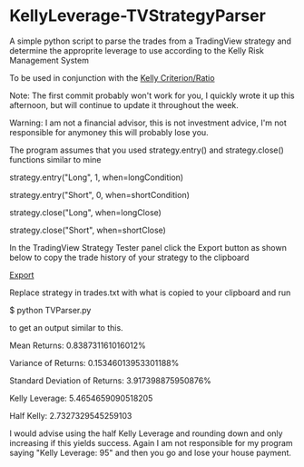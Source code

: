 # KellyLeverage-TVStrategyParser
A simple python script to parse the trades from a TradingView strategy and determine the approprite leverage to use according to the Kelly Risk Management System

To be used in conjunction with the [Kelly Criterion/Ratio](https://www.tradingview.com/script/bnpAXRtm-Kelly-Ratio/)

Note: The first commit probably won't work for you, I quickly wrote it up this afternoon, but will continue to update it throughout the week.

Warning: I am not a financial advisor, this is not investment advice, I'm not responsible for anymoney this will probably lose you.

The program assumes that you used strategy.entry() and strategy.close() functions similar to mine


strategy.entry("Long", 1, when=longCondition)

strategy.entry("Short", 0,  when=shortCondition)

strategy.close("Long", when=longClose)

strategy.close("Short", when=shortClose)


In the TradingView Strategy Tester panel click the Export button as shown below to copy the trade history of your strategy to the clipboard

[Export](https://i.imgur.com/m6oyxDH.png)

Replace strategy in trades.txt with what is copied to your clipboard and run

$ python TVParser.py

to get an output similar to this.


Mean Returns: 0.838731161016012%

Variance of Returns: 0.15346013953301188%

Standard Deviation of Returns: 3.917398875950876%



Kelly Leverage: 5.4654659090518205

Half Kelly: 2.7327329545259103


I would advise using the half Kelly Leverage and rounding down and only increasing if this yields success. Again I am not responsible for my program saying "Kelly Leverage: 95" and then you go and lose your house payment.
